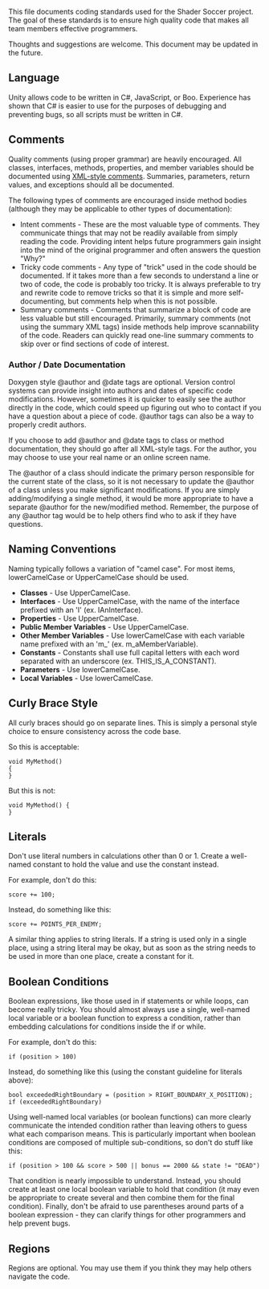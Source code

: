 This file documents coding standards used for the Shader Soccer project.  The goal of these standards is to ensure high quality code that makes all team members effective programmers.

Thoughts and suggestions are welcome.  This document may be updated in the future.


## Language ##

Unity allows code to be written in C#, JavaScript, or Boo.  Experience has shown that C# is easier to use for the purposes of debugging and preventing bugs, so all scripts must be written in C#.


## Comments ##

Quality comments (using proper grammar) are heavily encouraged.  All classes, interfaces, methods, properties, and member variables should be documented using [XML-style comments](http://msdn.microsoft.com/en-us/library/vstudio/b2s063f7(v=vs.100).aspx).  Summaries, parameters, return values, and exceptions should all be documented.

The following types of comments are encouraged inside method bodies (although they may be applicable to other types of documentation):

* Intent comments - These are the most valuable type of comments.  They communicate things that may not be readily available from simply reading the code.  Providing intent helps future programmers gain insight into the mind of the original programmer and often answers the question "Why?"
* Tricky code comments - Any type of "trick" used in the code should be documented.  If it takes more than a few seconds to understand a line or two of code, the code is probably too tricky.  It is always preferable to try and rewrite code to remove tricks so that it is simple and more self-documenting, but comments help when this is not possible.
* Summary comments - Comments that summarize a block of code are less valuable but still encouraged.  Primarily, summary comments (not using the summary XML tags) inside methods help improve scannability of the code.  Readers can quickly read one-line summary comments to skip over or find sections of code of interest.

### Author / Date Documentation ###

Doxygen style @author and @date tags are optional.  Version control systems can provide insight into authors and dates of specific code modifications.  However, sometimes it is quicker to easily see the author directly in the code, which could speed up figuring out who to contact if you have a question about a piece of code.  @author tags can also be a way to properly credit authors.

If you choose to add @author and @date tags to class or method documentation, they should go after all XML-style tags.  For the author, you may choose to use your real name or an online screen name.

The @author of a class should indicate the primary person responsible for the current state of the class, so it is not necessary to update the @author of a class unless you make significant modifications.  If you are simply adding/modifying a single method, it would be more appropriate to have a separate @author for the new/modified method.  Remember, the purpose of any @author tag would be to help others find who to ask if they have questions.


## Naming Conventions ##

Naming typically follows a variation of "camel case".  For most items, lowerCamelCase or UpperCamelCase should be used.

* **Classes** - Use UpperCamelCase.
* **Interfaces** - Use UpperCamelCase, with the name of the interface prefixed with an 'I' (ex. IAnInterface).
* **Properties** - Use UpperCamelCase.
* **Public Member Variables** - Use UpperCamelCase.
* **Other Member Variables** - Use lowerCamelCase with each variable name prefixed with an 'm_' (ex. m_aMemberVariable).
* **Constants** - Constants shall use full capital letters with each word separated with an underscore (ex. THIS_IS_A_CONSTANT).
* **Parameters** - Use lowerCamelCase.
* **Local Variables** - Use lowerCamelCase.

## Curly Brace Style ##

All curly braces should go on separate lines.  This is simply a personal style choice to ensure consistency across the code base.

So this is acceptable:

```
void MyMethod()
{
}
```

But this is not:

```
void MyMethod() {
}
```


## Literals ##

Don't use literal numbers in calculations other than 0 or 1.  Create a well-named constant to hold the value and use the constant instead.

For example, don't do this:

```
score += 100;
```

Instead, do something like this:

```
score += POINTS_PER_ENEMY;
```

A similar thing applies to string literals.  If a string is used only in a single place, using a string literal may be okay, but as soon as the string needs to be used in more than one place, create a constant for it.


## Boolean Conditions ##

Boolean expressions, like those used in if statements or while loops, can become really tricky.  You should almost always use a single, well-named local variable or a boolean function to express a condition, rather than embedding calculations for conditions inside the if or while.

For example, don't do this:

```
if (position > 100)
```

Instead, do something like this (using the constant guideline for literals above):

```
bool exceededRightBoundary = (position > RIGHT_BOUNDARY_X_POSITION);
if (exceededRightBoundary)
```

Using well-named local variables (or boolean functions) can more clearly communicate the intended condition rather than leaving others to guess what each comparison means.  This is particularly important when boolean conditions are composed of multiple sub-conditions, so don't do stuff like this:

```
if (position > 100 && score > 500 || bonus == 2000 && state != "DEAD")
```

That condition is nearly impossible to understand.  Instead, you should create at least one local boolean variable to hold that condition (it may even be appropriate to create several and then combine them for the final condition).  Finally, don't be afraid to use parentheses around parts of a boolean expression - they can clarify things for other programmers and help prevent bugs.


## Regions ##

Regions are optional.  You may use them if you think they may help others navigate the code.
